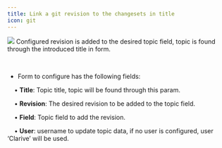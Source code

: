 ```yaml
---
title: Link a git revision to the changesets in title
icon: git
---
```


<img src="/static/images/icons/git.png" /> Configured revision is added to the desired topic field, topic is found through 
the introduced title in form. 

<br />

* Form to configure has the following fields: <br />

&nbsp; &nbsp; • **Title**: Topic title, topic will be found through this param. <br />

&nbsp; &nbsp; • **Revision**: The desired revision to be added to the topic field. <br />

&nbsp; &nbsp; • **Field**: Topic field to add the revision. <br />

&nbsp; &nbsp; • **User**: username to update topic data, if no user is configured, user ‘Clarive’ will be used.

